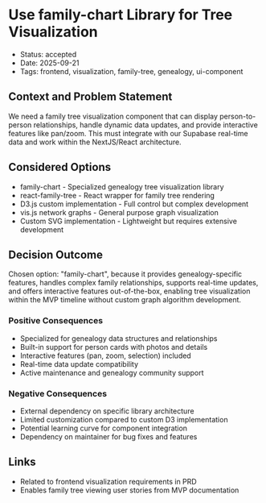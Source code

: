 # Use family-chart Library for Tree Visualization

- Status: accepted
- Date: 2025-09-21
- Tags: frontend, visualization, family-tree, genealogy, ui-component

## Context and Problem Statement

We need a family tree visualization component that can display person-to-person relationships, handle dynamic data updates, and provide interactive features like pan/zoom. This must integrate with our Supabase real-time data and work within the NextJS/React architecture.

## Considered Options

- family-chart - Specialized genealogy tree visualization library
- react-family-tree - React wrapper for family tree rendering
- D3.js custom implementation - Full control but complex development
- vis.js network graphs - General purpose graph visualization
- Custom SVG implementation - Lightweight but requires extensive development

## Decision Outcome

Chosen option: "family-chart", because it provides genealogy-specific features, handles complex family relationships, supports real-time updates, and offers interactive features out-of-the-box, enabling tree visualization within the MVP timeline without custom graph algorithm development.

### Positive Consequences

- Specialized for genealogy data structures and relationships
- Built-in support for person cards with photos and details
- Interactive features (pan, zoom, selection) included
- Real-time data update compatibility
- Active maintenance and genealogy community support

### Negative Consequences

- External dependency on specific library architecture
- Limited customization compared to custom D3 implementation
- Potential learning curve for component integration
- Dependency on maintainer for bug fixes and features

## Links

- Related to frontend visualization requirements in PRD
- Enables family tree viewing user stories from MVP documentation
